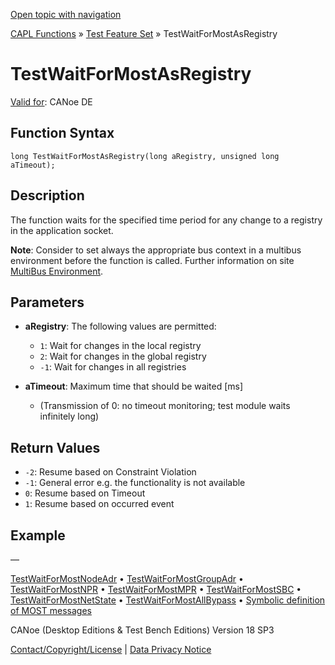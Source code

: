 [Open topic with navigation](../../../../../CANoeDEFamily.htm#Topics/CAPLFunctions/Test/Functions/CAPLfunctionTestWaitForMostAsRegistry.md)

[CAPL Functions](../../CAPLfunctions.md) » [Test Feature Set](../CAPLfunctionsTFSOverview.md) » TestWaitForMostAsRegistry

# TestWaitForMostAsRegistry

[Valid for](../../../Shared/FeatureAvailability.md): CANoe DE

## Function Syntax

```plaintext
long TestWaitForMostAsRegistry(long aRegistry, unsigned long aTimeout);
```

## Description

The function waits for the specified time period for any change to a registry in the application socket.

**Note**: Consider to set always the appropriate bus context in a multibus environment before the function is called. Further information on site [MultiBus Environment](../../../Shared/CAPL/General/TestMultiBusEnvironment.md).

## Parameters

- **aRegistry**: The following values are permitted:
  - `1`: Wait for changes in the local registry
  - `2`: Wait for changes in the global registry
  - `-1`: Wait for changes in all registries

- **aTimeout**: Maximum time that should be waited [ms]
  - (Transmission of 0: no timeout monitoring; test module waits infinitely long)

## Return Values

- `-2`: Resume based on Constraint Violation
- `-1`: General error e.g. the functionality is not available
- `0`: Resume based on Timeout
- `1`: Resume based on occurred event

## Example

—

[TestWaitForMostNodeAdr](CAPLfunctionTestWaitForMostNodeAdr.md) • [TestWaitForMostGroupAdr](CAPLfunctionTestWaitForMostGroupAdr.md) • [TestWaitForMostNPR](CAPLfunctionTestWaitForMostNPR.md) • [TestWaitForMostMPR](CAPLfunctionTestWaitForMostMPR.md) • [TestWaitForMostSBC](CAPLfunctionTestWaitForMostSBC.md) • [TestWaitForMostNetState](CAPLfunctionTestWaitForMostNetState.md) • [TestWaitForMostAllBypass](CAPLfunctionTestWaitForMostAllBypass.md) • [Symbolic definition of MOST messages](../CAPLfunctionsTFSSymbolicMessageDefinition.md)

CANoe (Desktop Editions & Test Bench Editions) Version 18 SP3

[Contact/Copyright/License](../../../Shared/ContactCopyrightLicense.md) | [Data Privacy Notice](https://www.vector.com/int/en/company/get-info/privacy-policy/)
